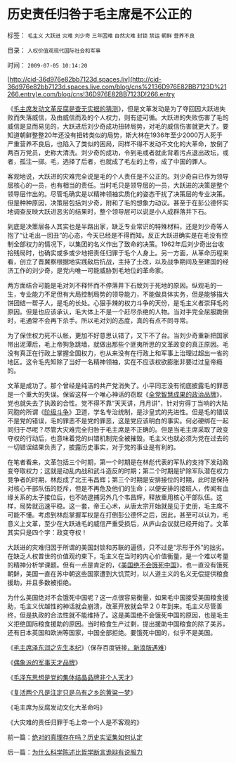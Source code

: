 # 历史责任归咎于毛主席是不公正的

标签： `毛主义` `大跃进` `灾难` `刘少奇` `三年困难` `自然灾难` `封锁` `禁运` `朝鲜` `营养不良` 

目录： `人权价值观现代国际社会和军事`

时间： `2009-07-05 10:14:20`

[http://cid-36d976e82bb7123d.spaces.liv](http://cid-36d976e82bb7123d.spaces.live.com/blog/cns%2136D976E82BB7123D%21266.entry)e.com/blog/cns!36D976E82BB7123D!266.entry

《[毛主席发动文革反腐是查无实据的猜测](../../../2009/7/3/看看毛主席是怎样发动文革反腐的.md)》，但是文革发动是为了夺回因大跃进失败而失落威信，及由威信而及的个人权力，则有迹可循。大跃进的失败伤害了毛的威信是显而易见的，大跃进后刘少奇成功扭转局势，对毛的威信伤害就更大了。要知道朝鲜整整20年还没有扭转类似的局势，斯大林在1936年至少2000万人死于严重营养不良后，也陷入了类似的困局，同样不得不发动不文化的大革命，放倒了两百万党员，史称大清洗。刘少奇的成功，令到毛或者就此背着污点退出政坛，或者，孤注一掷。毛，选择了后者，也就成了毛左的上帝，成了中国的罪人。

客观地说，大跃进的灾难完全说是毛的个人责任是不公正的。刘少奇自已作为领导层核心的一员，也有相当的责任。当时毛只是领导层的一员，大跃进的决策是整个领导层作出的。尽管毛确实是以精神领袖实质化的姿态干扰了决策层的专业决策。但是种种原因，决策层包括刘少奇，附和了毛的想象力动议。甚至于在彭公德怀实地调查反映大跃进恶劣的结果时，整个领导层可以说是小人成群落井下石。

到底是决策层各人其实也是半路出家，缺乏专业常识的特殊材料，还是刘少奇等人抱了“让毛出一回丑”的心态，今天已经是不得而知。反正大跃进确实是在毛没有控制全部权力的情况下，以集团的名义作出了致命的决策。1962年后刘少奇出台收拾残局时，也确实或多或少地把责任归罪于毛个人身上。另一方面，从革命历程来看，创立了晋冀察根据地实践敌后抗战，主持了土改，以及战争期间及至建国的经济工作的刘少奇，是党内唯一可能威胁到毛地位的革命家。

两方面结合可能是毛对刘不释怀而不停落井下石致刘于死地的原因。纵观毛的一生，专业能力不足但有大局控制局势的领导能力，不能做具体实务，但是能够描大饼团结一帮子人，是毛的长处。心狠手辣的权力斗争的天份，是毛主义者崇拜毛的原因。但是也应该承认，毛大体上不是一个赶尽杀绝的人物。当对手完全屈服跪倒时，毛通常不会再下杀手。所以毛对刘的态度，真的有点不同寻常。

为了保住权力死不认帐，更加不好意思认错了，又下不了台。当刘少奇重新把国家带出泥潭后，毛上帝狗急跳墙，就做出那些个匪夷所思的文革政变的真正原因。毛没有真正在行政上掌握全国权力，也从来没有在行政上和军事上治理过超出一省的地区。这令毛先知除了当好一名精神领袖，实在不应该权欲膨胀非要过过皇帝瘾的。

文革是成功了。那个曾经是纯洁的共产党消失了。小平同志没有彻底披露毛的罪恶是一个重大的失误。保留这样一个唯心神话的窃取《[全党智慧成果的政治品牌](../../../2009/6/27/毛泽东思想是党的集体结晶品牌非个人天才.md)》，党也就失去了执政的合性。党不得不靠“天天讲，月月讲”，针对穷得丁当响的大陆同胞的所谓《[阶级斗争](../../../2009/7/1/鼓吹子虚乌有的阶级斗争是社会自杀.md)》卫道，学名专治统制，是沙皇式的先进性。但是毛的错误不是党的错误，毛的罪恶不是党的罪恶，这是党应该明白的事实。何必硬绑在一起同归于尽呢？尽管大灾难完全归咎于毛主席是不正确的。但是当毛主席采取了政变夺权的行动后，也意味着党的纠错机制完全被摧毁。毛主义也就必须为党在过去的一切错误结果负责了，披露历史事实，对于党的事业是有利的。

在笔者看来，文革包括三个时期，第一个时期是在林彪代表的军队的支持下发动政变夺取权力；这就是动乱内战和武斗造反的时期；第二个时期是铲除军队潜在权力竞争者的时期，林彪成了北王韦昌辉；第三个时期是安排接位的时期，此时是保持对核心干部队伍的贬斥，但是不再危及他们的生命；以便安排的接班人，传闻有血缘关系的太子接位后，也不妨逮捕另外几个韦昌辉，释放重用核心干部队伍。这样，局势就迅速平稳。这一套，帝王心术，从唐太宗开始就是见于史册，毛主席不可能不懂。考虑到林彪掌握军权是在打倒彭公德怀之后，因此，甚至可以认为，毛意义上文革，至少在大跃进毛的威信严重受损后，从庐山会议就已经开始了。文革其实只是四个字：政变夺权！

大跃进的灾难归因于所谓的美国封锁和苏联的逼债，只不过是“示形于外”的拙劣。在缺乏人权普世的价值观约束下，毛主义在当时的内心价值衡量，是一个难以考量的精神分析学课题。但有一点是肯定的，《[美国绝不会饿死中国](http://blog.sina.com.cn/s/blog_5563a64d0100bpjb.html)》，也一直没有饿死朝鲜，美国一直在苏中朝这些国家遭到大饥荒时，以人道主义的名义无偿提供粮食援助，并且多数被拒绝。

为什么美国绝对不会饿死中国呢？这一点很容易衡量，如果毛中国接受美国粮食援助，毛主义优越性的神话就会崩溃，改革开放就会早２０年到来。毛主义尽管善终，但是执政的合法性就不能维持了。这是美国绝不会饿死中国的原因，也是毛主义拒绝国际粮食援助的原因。当时粮食生产过剩，提出援助中国粮食的除了美苏，还有日本英国和欧洲等国家，中国全部拒绝。要饿死中国的，似乎不是美国。

《[毛主席泽东润之先生本纪](http://hi.baidu.com/darthchn/blog/item/d3308c2bb07111315343c1fc.html)》（保存百度链接[，新浪版遇难](http://blog.sina.com.cn/s/blog_5563a64d0100ddos.html)）

《[偶象派的军事天才品牌](http://blog.sina.com.cn/s/blog_5563a64d0100dj3k.html)》

《[毛泽东思想是党的集体结晶品牌非个人天才](../../../2009/6/27/毛泽东思想是党的集体结晶品牌非个人天才.md)》

《[复活两个凡是注定只是乌有之乡的黄粱一梦](http://blog.sina.com.cn/s/blog_5563a64d0100dkb7.html)》

《毛主席为反腐发动文化大革命吗》

《大灾难的责任归罪于毛上帝一个人是不客观的》



前一篇：[绝对的真理存在吗？历史实证集如何认定](../../../2009/7/4/绝对的真理存在吗？历史实证集如何认定.md)

后一篇：[为什么科学陈述比哲学断言诡辩有说服力](../../../2009/7/5/为什么科学陈述比哲学断言诡辩有说服力.md)